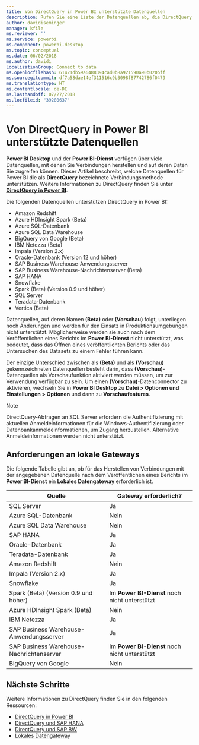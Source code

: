 ```yaml
---
title: Von DirectQuery in Power BI unterstützte Datenquellen
description: Rufen Sie eine Liste der Datenquellen ab, die DirectQuery verwenden können.
author: davidiseminger
manager: kfile
ms.reviewer: ''
ms.service: powerbi
ms.component: powerbi-desktop
ms.topic: conceptual
ms.date: 06/02/2018
ms.author: davidi
LocalizationGroup: Connect to data
ms.openlocfilehash: 61421db59a6488394cad0b8a921590a90b020bff
ms.sourcegitcommit: df7a58dae14ef311516c9b3098f87742786f0479
ms.translationtype: HT
ms.contentlocale: de-DE
ms.lasthandoff: 07/27/2018
ms.locfileid: "39280637"
---
```

# <a name="data-sources-supported-by-directquery-in-power-bi"></a>Von DirectQuery in Power BI unterstützte Datenquellen
**Power BI Desktop** und der **Power BI-Dienst** verfügen über viele Datenquellen, mit denen Sie Verbindungen herstellen und auf deren Daten Sie zugreifen können. Dieser Artikel beschreibt, welche Datenquellen für Power BI die als **DirectQuery** bezeichnete Verbindungsmethode unterstützen. Weitere Informationen zu DirectQuery finden Sie unter [**DirectQuery in Power BI**](desktop-directquery-about.md).

Die folgenden Datenquellen unterstützen DirectQuery in Power BI:

* Amazon Redshift
* Azure HDInsight Spark (Beta)
* Azure SQL-Datenbank
* Azure SQL Data Warehouse
* BigQuery von Google (Beta)
* IBM Netezza (Beta)
* Impala (Version 2.x)
* Oracle-Datenbank (Version 12 und höher)
* SAP Business Warehouse-Anwendungsserver
* SAP Business Warehouse-Nachrichtenserver (Beta)
* SAP HANA
* Snowflake
* Spark (Beta) (Version 0.9 und höher)
* SQL Server
* Teradata-Datenbank
* Vertica (Beta)

Datenquellen, auf deren Namen **(Beta)** oder **(Vorschau)** folgt, unterliegen noch Änderungen und werden für den Einsatz in Produktionsumgebungen nicht unterstützt. Möglicherweise werden sie auch nach dem Veröffentlichen eines Berichts im **Power BI-Dienst** nicht unterstützt, was bedeutet, dass das Öffnen eines veröffentlichten Berichts oder das Untersuchen des Datasets zu einem Fehler führen kann.

Der einzige Unterschied zwischen als **(Beta)** und als **(Vorschau)** gekennzeichneten Datenquellen besteht darin, dass **(Vorschau)**-Datenquellen als Vorschaufunktion aktiviert werden müssen, um zur Verwendung verfügbar zu sein. Um einen **(Vorschau)**-Datenconnector zu aktivieren, wechseln Sie in **Power BI Desktop** zu **Datei > Optionen und Einstellungen > Optionen** und dann zu **Vorschaufeatures**.

> [!NOTE]
> DirectQuery-Abfragen an SQL Server erfordern die Authentifizierung mit aktuellen Anmeldeinformationen für die Windows-Authentifizierung oder Datenbankanmeldeinformationen, um Zugang herzustellen. Alternative Anmeldeinformationen werden nicht unterstützt.
>

## <a name="on-premises-gateway-requirements"></a>Anforderungen an lokale Gateways
Die folgende Tabelle gibt an, ob für das Herstellen von Verbindungen mit der angegebenen Datenquelle nach dem Veröffentlichen eines Berichts im **Power BI-Dienst** ein **Lokales Datengateway** erforderlich ist.

| Quelle | Gateway erforderlich? |
| --- | --- |
| SQL Server |Ja |
| Azure SQL-Datenbank |Nein |
| Azure SQL Data Warehouse |Nein |
| SAP HANA |Ja |
| Oracle-Datenbank |Ja |
| Teradata-Datenbank |Ja |
| Amazon Redshift |Nein |
| Impala (Version 2.x) |Ja |
| Snowflake |Ja |
| Spark (Beta) (Version 0.9 und höher) |Im **Power BI-Dienst** noch nicht unterstützt |
| Azure HDInsight Spark (Beta) |Nein |
| IBM Netezza |Ja |
| SAP Business Warehouse-Anwendungsserver |Ja |
| SAP Business Warehouse-Nachrichtenserver |Im **Power BI-Dienst** noch nicht unterstützt |
| BigQuery von Google |Nein |


## <a name="next-steps"></a>Nächste Schritte
Weitere Informationen zu DirectQuery finden Sie in den folgenden Ressourcen:

* [DirectQuery in Power BI](desktop-directquery-about.md)
* [DirectQuery und SAP HANA](desktop-directquery-sap-hana.md)
* [DirectQuery und SAP BW](desktop-directquery-sap-bw.md)
* [Lokales Datengateway](service-gateway-onprem.md)

